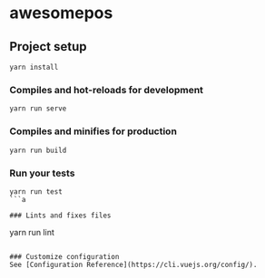 # awesomepos

## Project setup
```
yarn install
```

### Compiles and hot-reloads for development
```
yarn run serve
```

### Compiles and minifies for production
```
yarn run build
```

### Run your tests
```
yarn run test
```a

### Lints and fixes files
```
yarn run lint
```

### Customize configuration
See [Configuration Reference](https://cli.vuejs.org/config/).
